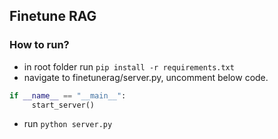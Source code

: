 ## Finetune RAG

### How to run?
- in root folder run `pip install -r requirements.txt`
- navigate to finetunerag/server.py, uncomment below code.
```python
if __name__ == "__main__":
     start_server()
```
- run `python server.py`
